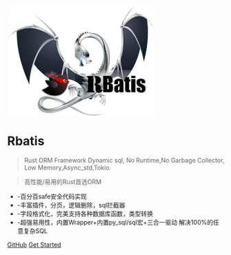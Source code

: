![logo](logo.png )

# Rbatis

> Rust ORM Framework Dynamic sql, No Runtime,No Garbage Collector, Low Memory,Async_std,Tokio.

> 高性能/易用的Rust首选ORM

* -百分百safe安全代码实现
* -丰富插件，分页，逻辑删除，sql拦截器
* -字段格式化，完美支持各种数据库函数，类型转换
* -超强易用性，内置Wrapper+内置py_sql/sql宏+三合一驱动  解决100%的任意复杂SQL

[GitHub](https://github.com/rbatis/rbatis)
[Get Started](#Rbatis-初始化)